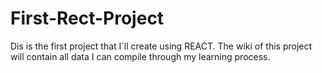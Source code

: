# First-Rect-Project
Dis is the first project that I´ll create using REACT. The wiki of this project will contain all data I can compile through my learning process.
